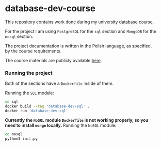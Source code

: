# database-dev-course

This repository contains work done during my university database course.

For the project I am using `PostgreSQL` for the `sql` section and `MongoDB` for the `nosql` section.

The project documentation is written in the Polish language, as specified, by the course requirements.

The course materials are publicly available [here](https://dsc.pollub.pl/sql).

### Running the project

Both of the sections have a `Dockerfile` inside of them.

Running the `SQL` module:
``` bash
cd sql
docker build --tag 'database-dev-sql' .
docker run 'database-dev-sql'
```

**Currently the `NoSQL` module `Dockerfile` is not working properly, so you need to install `mongo` locally.**
Running the `NoSQL` module:
``` bash
cd nosql
python3 init.py
```